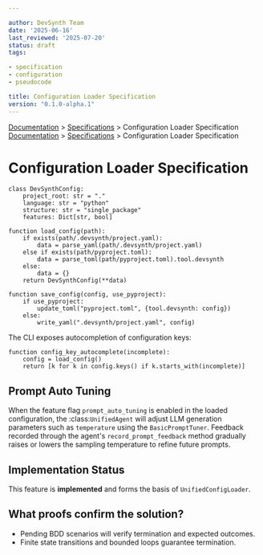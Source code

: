 ```yaml
---

author: DevSynth Team
date: '2025-06-16'
last_reviewed: '2025-07-20'
status: draft
tags:

- specification
- configuration
- pseudocode

title: Configuration Loader Specification
version: "0.1.0-alpha.1"
---
```

<div class="breadcrumbs">
<a href="../index.md">Documentation</a> &gt; <a href="index.md">Specifications</a> &gt; Configuration Loader Specification
</div>

<div class="breadcrumbs">
<a href="../index.md">Documentation</a> &gt; <a href="index.md">Specifications</a> &gt; Configuration Loader Specification
</div>

# Configuration Loader Specification

```pseudocode
class DevSynthConfig:
    project_root: str = "."
    language: str = "python"
    structure: str = "single_package"
    features: Dict[str, bool]
```

```pseudocode
function load_config(path):
    if exists(path/.devsynth/project.yaml):
        data = parse_yaml(path/.devsynth/project.yaml)
    else if exists(path/pyproject.toml):
        data = parse_toml(path/pyproject.toml).tool.devsynth
    else:
        data = {}
    return DevSynthConfig(**data)
```

```pseudocode
function save_config(config, use_pyproject):
    if use_pyproject:
        update_toml("pyproject.toml", {tool.devsynth: config})
    else:
        write_yaml(".devsynth/project.yaml", config)
```

The CLI exposes autocompletion of configuration keys:

```pseudocode
function config_key_autocomplete(incomplete):
    config = load_config()
    return [k for k in config.keys() if k.starts_with(incomplete)]
```

## Prompt Auto Tuning

When the feature flag `prompt_auto_tuning` is enabled in the loaded
configuration, the :class:`UnifiedAgent` will adjust LLM generation
parameters such as `temperature` using the `BasicPromptTuner`. Feedback
recorded through the agent's `record_prompt_feedback` method gradually
raises or lowers the sampling temperature to refine future prompts.
## Implementation Status

This feature is **implemented** and forms the basis of `UnifiedConfigLoader`.

## What proofs confirm the solution?
- Pending BDD scenarios will verify termination and expected outcomes.
- Finite state transitions and bounded loops guarantee termination.
